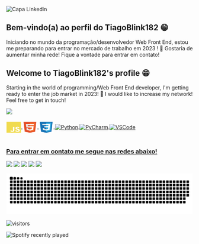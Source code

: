 ![Capa Linkedin](https://user-images.githubusercontent.com/96259803/185450632-e5364cb9-4dec-4a49-b34d-79b57968ecb5.jpg)

## Bem-vindo(a) ao perfil do TiagoBlink182 😁
Iniciando no mundo da programação/desenvolvedor Web Front End, estou me preparando para entrar no mercado de trabalho em 2023 ! 🚀 Gostaria de aumentar minha rede! Fique a vontade para entrar em contato! 

## Welcome to TiagoBlink182's profile 😁
Starting in the world of programming/Web Front End developer, I'm getting ready to enter the job market in 2023! 🚀 I would like to increase my network! Feel free to get in touch!

 <div>
   <a href="https://github.com/TiagoBlink182">
   <img height="180em" src="https://github-readme-stats.vercel.app/api?username=TiagoBlink182&show_icons=true&theme=algolia&include_all_commits=true&count_private=true"/>

</div>
<div style="display: inline_block"><br>
  <img align="center" alt="Js" height="30" width="40" src="https://raw.githubusercontent.com/devicons/devicon/master/icons/javascript/javascript-plain.svg">
  <img align="center" alt="HTML" height="30" width="40" src="https://raw.githubusercontent.com/devicons/devicon/master/icons/html5/html5-original.svg">
  <img align="center" alt="CSS" height="30" width="40" src="https://raw.githubusercontent.com/devicons/devicon/master/icons/css3/css3-original.svg">
  <img align="center" alt="Python" height="30" width="40" src="https://cdn.jsdelivr.net/gh/devicons/devicon/icons/python/python-original-wordmark.svg">
  <img align="center" alt="PyCharm" height="30" width="40" src="https://cdn.jsdelivr.net/gh/devicons/devicon/icons/pycharm/pycharm-original.svg">
  <img align="center" alt="VSCode" height="30" width="40" src="https://cdn.jsdelivr.net/gh/devicons/devicon/icons/vscode/vscode-original.svg">
           
</div>
 
 <br>
 
  ### Para entrar em contato me segue nas redes abaixo!
 
<div> 
  <a href="https://www.youtube.com/channel/UCdgNFstc2PykTmdtNk0HjOw" target="_blank"><img src="https://img.shields.io/badge/YouTube-FF0000?style=for-the-badge&logo=youtube&logoColor=white" target="_blank"></a>
  <a href="https://instagram.com/vgtiagobresolin" target="_blank"><img src="https://img.shields.io/badge/-Instagram-%23E4405F?style=for-the-badge&logo=instagram&logoColor=white" target="_blank"></a>
 <a href="https://discord.com/channels/671515586148171786" target="_blank"><img src="https://img.shields.io/badge/Discord-7289DA?style=for-the-badge&logo=discord&logoColor=white" target="_blank"></a> 
  <a href = "mailto:tiagoblink182@gmail.com"><img src="https://img.shields.io/badge/-Gmail-%23333?style=for-the-badge&logo=gmail&logoColor=white" target="_blank"></a>
  <a href="https://www.linkedin.com/in/tiago-bresolin/" target="_blank"><img src="https://img.shields.io/badge/-LinkedIn-%230077B5?style=for-the-badge&logo=linkedin&logoColor=white" target="_blank"></a> 
 
  ![Snake animation](https://github.com/TiagoBlink182/TiagoBlink182/blob/output/github-contribution-grid-snake.svg)

 ![visitors](https://visitor-badge.glitch.me/badge?page_id=TiagoBlink182)

 ![Spotify recently played](https://spotify-recently-played-readme.vercel.app/api?user=6ey0jpjlaoee41xi9wpgmqh74)
 
</div>
